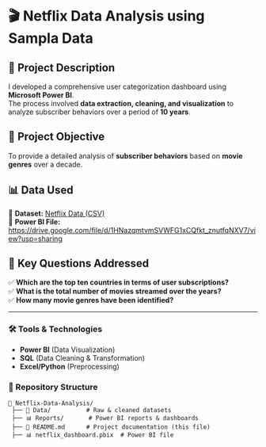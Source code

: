 # 🎬 Netflix Data Analysis using Sampla Data


## 📌 Project Description  
I developed a comprehensive user categorization dashboard using **Microsoft Power BI**.  
The process involved **data extraction, cleaning, and visualization** to analyze subscriber behaviors over a period of **10 years**.

## 🎯 Project Objective  
To provide a detailed analysis of **subscriber behaviors** based on **movie genres** over a decade.

## 📊 Data Used  
📂 **Dataset:** [Netflix Data (CSV)](https://raw.githubusercontent.com/okoyechioma/CHIOMA-OKOYE-PROJECTS/refs/heads/main/netflix_titles.csv)  
📂 **Power BI File:** https://drive.google.com/file/d/1HNazqmtvmSVWFG1xCQfkt_znutfqNXV7/view?usp=sharing

## 🔑 Key Questions Addressed  
✅ **Which are the top ten countries in terms of user subscriptions?**  
✅ **What is the total number of movies streamed over the years?**  
✅ **How many movie genres have been identified?**  

---

### 🛠 Tools & Technologies  
- **Power BI** (Data Visualization)  
- **SQL** (Data Cleaning & Transformation)  
- **Excel/Python** (Preprocessing)  

### 📂 Repository Structure  
```plaintext
📂 Netflix-Data-Analysis/
 ├── 📁 Data/          # Raw & cleaned datasets
 ├── 📊 Reports/       # Power BI reports & dashboards
 ├── 📜 README.md      # Project documentation (this file)
 ├── 📊 netflix_dashboard.pbix  # Power BI file
